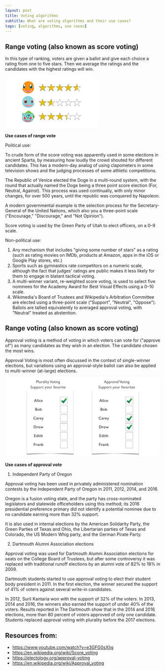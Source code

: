 ```yaml
---
layout: post
title: Voting algorithms
subtitle: What are voting algorithms and their use cases?
tags: [voting, algorithms, use cases]
---
```



## Range voting (also known as score voting)

In this type of ranking, voters are given a ballot and give each choice a rating from one to five stars. Then we average the ratings and the candidates with the highest ratings will win. 

![Illustration of range voting](../img/range-vote_illustration.png)

**Use cases of range vote**

Political use:

To crude form of the score voting was apparently used in some elections in ancient Sparta, by measuring how loudly the crowd shouted for different candidates. This has a modern-day analog of using clapometers in some television shows and the judging processes of some athletic competitions.

The Republic of Venice elected the Doge in a multi-round system, with the round that actually named the Doge being a three point score election (For, Neutral, Against). This process was used continually, with only minor changes, for over 500 years, until the republic was conquered by Napoleon.

A modern governmental example is the selection process for the Secretary-General of the United Nations, which also you a three-point scale ("Encourage," "Discourage," and "Not Opinion").

Score voting is used by the Green Party of Utah to elect officers, on a 0–9 scale.

Non-political use:

 1. Any mechanism that includes "giving some number of stars" as a rating (such as rating movies on IMDb, products at Amazon, apps in the iOS or Google Play stores, etc.)
 2. Sports such as gymnastics rate competitors on a numeric scale, although the fact that judges' ratings are public makes it less likely for them to engage in blatant tactical voting.
 3. A multi-winner variant, re-weighted score voting, is used to select five nominees for the Academy Award for Best Visual Effects using a 0–10 scale.
 4. Wikimedia's Board of Trustees and Wikipedia's Arbitration Committee are elected using a three-point scale ("Support", "Neutral", "Oppose"). Ballots are tallied equivalently to averaged approval voting, with "Neutral" treated as abstention.



## Range voting (also known as score voting)

Approval voting is a method of voting in which voters can vote for ("approve of") as many candidates as they wish in an election. The candidate chosen the most wins.

Approval Voting is most often discussed in the context of single-winner elections, but variations using an approval-style ballot can also be applied to multi-winner (at-large) elections. 

![Illustration of range voting](../img/approval.jpg)

**Use cases of approval vote**

1. Independent Party of Oregon

Approval voting has been used in privately administered nomination contests by the Independent Party of Oregon in 2011, 2012, 2014, and 2016. 

Oregon is a fusion voting state, and the party has cross-nominated legislators and statewide officeholders using this method; its 2016 presidential preference primary did not identify a potential nominee due to no candidate earning more than 32% support. 

It is also used in internal elections by the American Solidarity Party, the Green Parties of Texas and Ohio, the Libertarian parties of Texas and Colorado, the US Modern Whig party, and the German Pirate Party.

2. Dartmouth Alumni Association elections

Approval voting was used for Dartmouth Alumni Association elections for seats on the College Board of Trustees, but after some controversy it was replaced with traditional runoff elections by an alumni vote of 82% to 18% in 2009. 

Dartmouth students started to use approval voting to elect their student body president in 2011. In the first election, the winner secured the support of 41% of voters against several write-in candidates. 

In 2012, Suril Kantaria won with the support of 32% of the voters. In 2013, 2014 and 2016, the winners also earned the support of under 40% of the voters. Results reported in The Dartmouth show that in the 2014 and 2016 elections, more than 80 percent of voters approved of only one candidate. Students replaced approval voting with plurality before the 2017 elections.


## Resources from:
 - https://www.youtube.com/watch?v=e3GFG0sXIig
 - https://en.wikipedia.org/wiki/Score_voting
 - https://electology.org/approval-voting
 - https://en.wikipedia.org/wiki/Approval_voting
